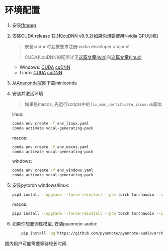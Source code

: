 # 环境配置

1. 安装[ffmpeg](https://ffmpeg.org/)

2. 安装CUDA release 12.1和cuDNN v8.9.2(如果你想要使用Nvidia GPU训练)

    > 安装cudnn时会被要求注册nvidia developer account
    >
    > CUDA和cuDNN的配置详见[这篇文章(win)](https://zhuanlan.zhihu.com/p/99880204)和[这篇文章(linux)](https://blog.csdn.net/qq_40263477/article/details/105132822)
    - Windows: [CUDA](https://developer.nvidia.com/cuda-downloads) [cuDNN](https://developer.nvidia.com/cudnn)
    - Linux: [CUDA](https://developer.nvidia.com/cuda-downloads) [cuDNN](https://developer.nvidia.com/cudnn)

3. 从[Anaconda官网](https://docs.conda.io/en/latest/miniconda.html)下载miniconda

4. 安装并激活环境

    > 如果是macos, 先运行scripts中的`fix_mac_certificate_issue.sh`脚本

    linux:
    ```bash
    conda env create -f env_linux.yaml
    conda activate vocal-generating-pack
    ```
   
    macos:
    ```bash
    conda env create -f env_macos.yaml
    conda activate vocal-generating-pack
    ```
   
    windows:
    ```bash
    conda env create -f env_windows.yaml
    conda activate vocal-generating-pack 
    ```

5. 安装pytorch
    windows/linux:
    ```bash
    pip3 install --upgrade --force-reinstall --pre torch torchaudio --index-url https://download.pytorch.org/whl/nightly/cu121
    ```
    macos:
    ```bash
    pip3 install --upgrade --force-reinstall --pre torch torchaudio --index-url https://download.pytorch.org/whl/nightly/cpu
    ```
   
6. 如果你想要训练模型, 安装pyannote-audio:
   ```bash
       pip install -qq https://github.com/pyannote/pyannote-audio/archive/develop.zip 
   ```
国内用户可能需要等待较长时间
